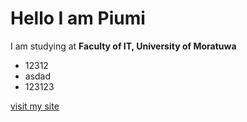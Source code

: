 # Hello I am Piumi
I am studying at **Faculty of IT, University of Moratuwa**

-  12312
- asdad
 - 123123

[visit my site](https://education.github.com/pack)


